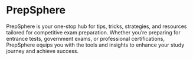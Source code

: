 # PrepSphere
PrepSphere is your one-stop hub for tips, tricks, strategies, and resources tailored for competitive exam preparation. Whether you’re preparing for entrance tests, government exams, or professional certifications, PrepSphere equips you with the tools and insights to enhance your study journey and achieve success.
